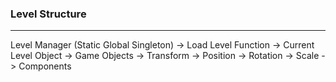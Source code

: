 ### Level Structure
---
Level Manager (Static Global Singleton)
-> Load Level Function
-> Current Level Object
    -> Game Objects
         -> Transform
             -> Position
             -> Rotation
             -> Scale 
         -> Components